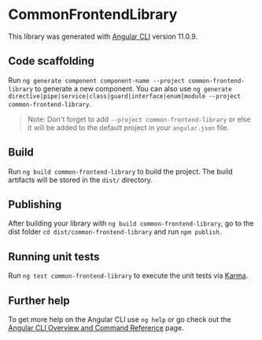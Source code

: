 # CommonFrontendLibrary

This library was generated with [Angular CLI](https://github.com/angular/angular-cli) version 11.0.9.

## Code scaffolding

Run `ng generate component component-name --project common-frontend-library` to generate a new component. You can also use `ng generate directive|pipe|service|class|guard|interface|enum|module --project common-frontend-library`.
> Note: Don't forget to add `--project common-frontend-library` or else it will be added to the default project in your `angular.json` file. 

## Build

Run `ng build common-frontend-library` to build the project. The build artifacts will be stored in the `dist/` directory.

## Publishing

After building your library with `ng build common-frontend-library`, go to the dist folder `cd dist/common-frontend-library` and run `npm publish`.

## Running unit tests

Run `ng test common-frontend-library` to execute the unit tests via [Karma](https://karma-runner.github.io).

## Further help

To get more help on the Angular CLI use `ng help` or go check out the [Angular CLI Overview and Command Reference](https://angular.io/cli) page.
